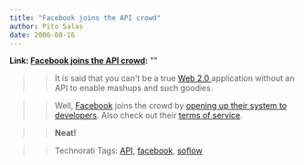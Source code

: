 ```yaml
---
title: "Facebook joins the API crowd"
author: Pito Salas
date: 2006-08-16
---
```


**Link: [Facebook joins the API crowd](None):** ""


>>

>> It is said that you can't be a true [Web 2.0
](<http://en.wikipedia.org/wiki/Web2.0>)application without an API to enable
mashups and such goodies.

>>

>> Well, [Facebook](<http://www.facebook.com/>) joins the crowd by [ opening
up their system to developers](<http://developers.facebook.com/> "Facebook
Developers"). Also check out their [terms of
service](<http://developers.facebook.com/tos.php>).

>>

>> **Neat!**

>>

>> Technorati Tags: [API](<http://www.technorati.com/tag/API>),
[facebook](<http://www.technorati.com/tag/facebook>),
[soflow](<http://www.technorati.com/tag/soflow>)


